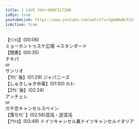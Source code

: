 ```yaml
---
title: I LOVE YOU＝NONFICTION
isMix: true
youtubeLink: https://www.youtube.com/watch?v=3gm8WwNCk1U
isActive: true
---
```


【ｲﾝﾄﾛ】<t s=6>(00:06)</t><br />
ミョーホントゥスケ広場 →スタンダード<br />
【間奏】<t s=35>(00:35)</t><br />
チキパ<br />
or<br />
サンリオ<br />
【1ｻﾋﾞ後】<t s=89>(01:29)</t> ジャパニーズ<br />
【しゅきしゅき中毒】<t s=110>(01:50)</t> ｵﾚﾓｰ<br />
【2ｻﾋﾞ後】<t s=144>(02:24)</t><br />
アッチェレ<br />
or<br />
ガチ恋キャンセルスペイン<br />
【落ちｻﾋﾞ】<t s=178>(02:58)</t>混沌・逆混沌<br />
【ｱｳﾄﾛ】<t s=229>(03:49)</t> ドイツキャンセル裏ドイツキャンセルイタリア<br />